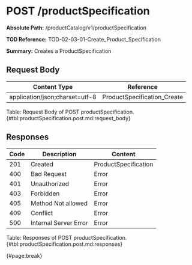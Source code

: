 <!--
    ATTENTION: This file was generated via gradle!
               Do NOT manually edit this file! Any such changes will be overwritten!
-->

# POST /productSpecification

**Absolute Path:** /productCatalog/v1/productSpecification

**TOD Reference:** TOD-02-03-01-Create_Product_Specification

**Summary:** Creates a ProductSpecification

## Request Body

| Content Type | Reference |
|--------------|-----------|
| application/json;charset=utf-8 | ProductSpecification_Create |

Table: Request Body of POST productSpecification. {#tbl:productSpecification.post.md:request_body}

## Responses

| Code | Description | Content |
|------|-------------|---------|
| 201 | Created | ProductSpecification |
| 400 | Bad Request | Error |
| 401 | Unauthorized | Error |
| 403 | Forbidden | Error |
| 405 | Method Not allowed | Error |
| 409 | Conflict | Error |
| 500 | Internal Server Error | Error |

Table: Responses of POST productSpecification. {#tbl:productSpecification.post.md:responses}

{#page:break}
